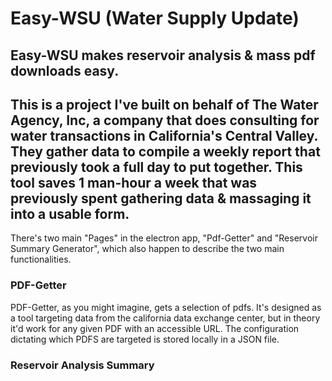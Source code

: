 # Easy-WSU (Water Supply Update)

## Easy-WSU makes reservoir analysis & mass pdf downloads easy.
This is a project I've built on behalf of The Water Agency, Inc, a company that does consulting for water transactions in California's Central Valley. They gather data to compile a weekly report that previously took a full day to put together. This tool saves 1 man-hour a week that was previously spent gathering data & massaging it into a usable form.
---
There's two main "Pages" in the electron app, "Pdf-Getter" and "Reservoir Summary Generator", which also happen to describe the two main functionalities.

### PDF-Getter
PDF-Getter, as you might imagine, gets a selection of pdfs. It's designed as a tool targeting data from the california data exchange center, but in theory it'd work for any given PDF with an accessible URL. The configuration dictating which PDFS are targeted is stored locally in a JSON file.

### Reservoir Analysis Summary
